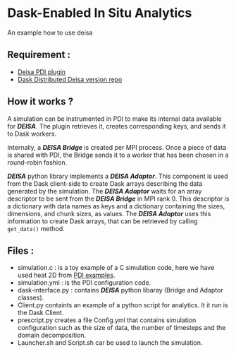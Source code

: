 # Dask-Enabled In Situ Analytics
An example how to use deisa 

## Requirement :
- [Deisa PDI plugin](https://github.com/GueroudjiAmal/deisa) 
- [Dask Distributed Deisa version repo](https://github.com/GueroudjiAmal/distributed)

## How it works ?

A simulation can be instrumented in PDI to make its internal data available for **_DEISA_**. The plugin retrieves it, creates corresponding keys, and sends it to Dask workers. 

Internally, a **_DEISA Bridge_** is created per MPI process. Once a piece of data is shared with PDI, the Bridge sends it to a worker that has been chosen in a round-robin fashion. 

**_DEISA_** python library implements a **_DEISA Adaptor_**. This component is used from the Dask client-side to create Dask arrays describing the data generated by the simulation. The **_DEISA Adaptor_** waits for an array descriptor to be sent from the **_DEISA Bridge_** in MPI rank 0. This descriptor is a dictionary with data names as keys and a dictionary containing the sizes, dimensions, and chunk sizes, as values. 
The **_DEISA Adaptor_** uses this information to create Dask arrays, that can be retrieved by calling `get_data()` method.    

## Files :
- simulation.c : is a toy example of a C simulation code, here we have used heat 2D from [PDI examples](https://pdi.dev/master/PDI_example.html).
- simulation.yml :  is the PDI configuration code. 
- dask-interface.py : contains **_DEISA_** python libaray (Bridge and Adaptor classes).
- Client.py containts an example of a python script for analytics. It it run is the Dask Client.
- prescript.py creates a file Config.yml that contains simulation configuration such as the size of data, the number of timesteps and the domain decomposition.
- Launcher.sh and Script.sh car be used to launch the simulation.
 
